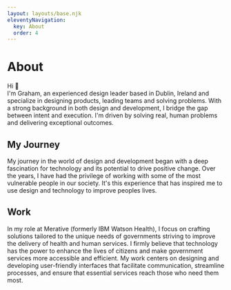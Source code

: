 ```yaml
---
layout: layouts/base.njk
eleventyNavigation:
  key: About
  order: 4
---
```


# About

Hi 👋<br>
I'm Graham, an experienced design leader based in Dublin, Ireland and specialize in designing products, leading teams and solving problems. With a strong background in both design and development, I bridge the gap between intent and execution. I'm driven by solving real, human problems and delivering exceptional outcomes.

## My Journey

My journey in the world of design and development began with a deep fascination for technology and its potential to drive positive change. Over the years, I have had the privilege of working with some of the most vulnerable people in our society. It's this experience that has inspired me to use design and technology to improve peoples lives.

## Work

In my role at Merative (formerly IBM Watson Health), I focus on crafting solutions tailored to the unique needs of governments striving to improve the delivery of health and human services. I firmly believe that technology has the power to enhance the lives of citizens and make government services more accessible and efficient. My work centers on designing and developing user-friendly interfaces that facilitate communication, streamline processes, and ensure that essential services reach those who need them most.
